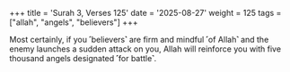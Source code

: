 +++
title = 'Surah 3, Verses 125'
date = '2025-08-27'
weight = 125
tags = ["allah", "angels", "believers"]
+++

Most certainly, if you ˹believers˺ are firm and mindful ˹of Allah˺ and the enemy launches a sudden attack on you, Allah will reinforce you with five thousand angels designated ˹for battle˺.